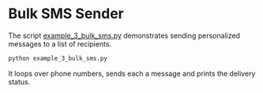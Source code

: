 ---
---

# Bulk SMS Sender

The script [example_3_bulk_sms.py](../example_3_bulk_sms.py) demonstrates sending personalized messages to a list of recipients.

```bash
python example_3_bulk_sms.py
```

It loops over phone numbers, sends each a message and prints the delivery status.

